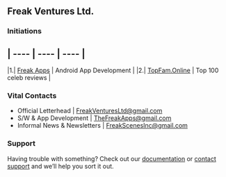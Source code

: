 ## Freak Ventures Ltd.

### Initiations
| ---- | ---- | ---- |
----
|1.| [Freak Apps](http://FreakAppsAndroid.github.io) | Android App Development |
|2.| [TopFam.Online](http//topfam.online) | Top 100 celeb reviews |


### Vital Contacts

- Official Letterhead | <FreakVenturesLtd@gmail.com>
- S/W & App Development |  <TheFreakApps@gmail.com>
- Informal News & Newsletters | <FreakScenesInc@gmail.com>


### Support

Having trouble with something? Check out our [documentation](https://github.com/FreakVentures.README.md) or [contact support](https://github.com/FreakVentures) and we’ll help you sort it out.
